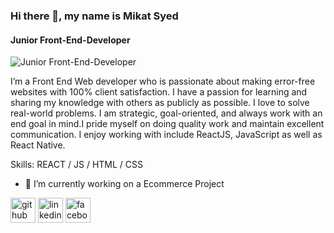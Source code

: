 ### Hi there 👋, my name is Mikat Syed
#### Junior Front-End-Developer
![Junior Front-End-Developer](https://arturssmirnovs.github.io/github-profile-readme-generator/images/banner.png)

I’m a Front End Web developer who is passionate about making error-free websites with 100% client satisfaction. I have a passion for learning and sharing my knowledge with others as publicly as possible. I love to solve real-world problems. I am strategic, goal-oriented, and always work with an end goal in mind.I pride myself on doing quality work and maintain excellent communication. I enjoy working with include ReactJS, JavaScript as well as React Native.

Skills: REACT / JS / HTML / CSS

- 🔭 I’m currently working on a Ecommerce Project 


[<img src='https://cdn.jsdelivr.net/npm/simple-icons@3.0.1/icons/github.svg' alt='github' height='40'>](https://github.com/https://github.com/MikatSyed)  [<img src='https://cdn.jsdelivr.net/npm/simple-icons@3.0.1/icons/linkedin.svg' alt='linkedin' height='40'>](https://www.linkedin.com/in/https://www.linkedin.com/in/mikat-syed//)  [<img src='https://cdn.jsdelivr.net/npm/simple-icons@3.0.1/icons/facebook.svg' alt='facebook' height='40'>](https://www.facebook.com/https://www.facebook.com/syedmilka.cricket/)  

